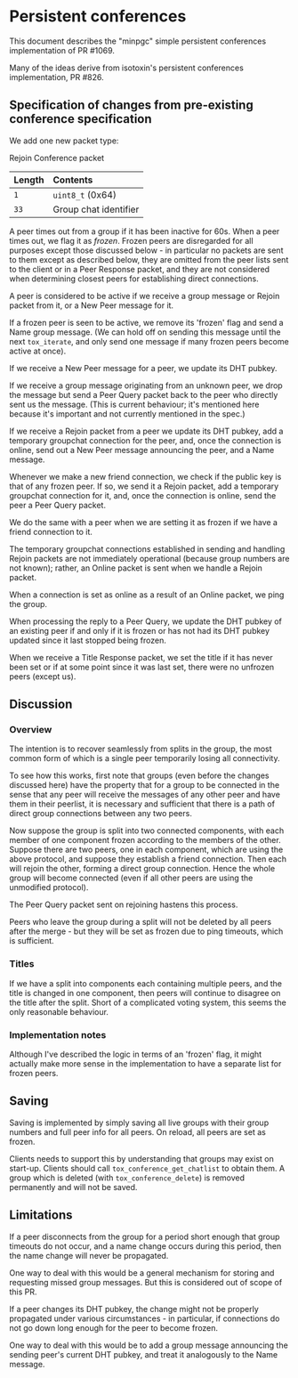 # Persistent conferences

This document describes the "minpgc" simple persistent conferences
implementation of PR #1069.

Many of the ideas derive from isotoxin's persistent conferences
implementation, PR #826.

## Specification of changes from pre-existing conference specification
We add one new packet type:

Rejoin Conference packet

| Length | Contents                        |
|:-------|:--------------------------------|
| `1`    | `uint8_t` (0x64)                |
| `33`   | Group chat identifier           |


A peer times out from a group if it has been inactive for 60s. When a peer
times out, we flag it as _frozen_. Frozen peers are disregarded for all
purposes except those discussed below - in particular no packets are sent to
them except as described below, they are omitted from the peer lists sent to
the client or in a Peer Response packet, and they are not considered when
determining closest peers for establishing direct connections.

A peer is considered to be active if we receive a group message or Rejoin
packet from it, or a New Peer message for it.

If a frozen peer is seen to be active, we remove its 'frozen' flag and send a
Name group message. (We can hold off on sending this message until the next
`tox_iterate`, and only send one message if many frozen peers become active at
once).

If we receive a New Peer message for a peer, we update its DHT pubkey.

If we receive a group message originating from an unknown peer, we drop the
message but send a Peer Query packet back to the peer who directly sent us the
message. (This is current behaviour; it's mentioned here because it's important
and not currently mentioned in the spec.)

If we receive a Rejoin packet from a peer we update its DHT pubkey, add a
temporary groupchat connection for the peer, and, once the connection is
online, send out a New Peer message announcing the peer, and a Name message.

Whenever we make a new friend connection, we check if the public key is that 
of any frozen peer. If so, we send it a Rejoin packet, add a temporary
groupchat connection for it, and, once the connection is online, send the
peer a Peer Query packet.

We do the same with a peer when we are setting it as frozen if we have a
friend connection to it.

The temporary groupchat connections established in sending and handling Rejoin
packets are not immediately operational (because group numbers are not known);
rather, an Online packet is sent when we handle a Rejoin packet.

When a connection is set as online as a result of an Online packet, we ping
the group.

When processing the reply to a Peer Query, we update the DHT pubkey of an
existing peer if and only if it is frozen or has not had its DHT pubkey
updated since it last stopped being frozen.

When we receive a Title Response packet, we set the title if it has never been
set or if at some point since it was last set, there were no unfrozen peers
(except us).

## Discussion
### Overview
The intention is to recover seamlessly from splits in the group, the most 
common form of which is a single peer temporarily losing all connectivity.

To see how this works, first note that groups (even before the changes
discussed here) have the property that for a group to be connected in the
sense that any peer will receive the messages of any other peer and have them
in their peerlist, it is necessary and sufficient that there is a path of
direct group connections between any two peers.

Now suppose the group is split into two connected components, with each member
of one component frozen according to the members of the other. Suppose there
are two peers, one in each component, which are using the above protocol, and
suppose they establish a friend connection. Then each will rejoin the other,
forming a direct group connection. Hence the whole group will become connected
(even if all other peers are using the unmodified protocol).

The Peer Query packet sent on rejoining hastens this process.

Peers who leave the group during a split will not be deleted by all peers
after the merge - but they will be set as frozen due to ping timeouts, which
is sufficient.

### Titles
If we have a split into components each containing multiple peers, and the
title is changed in one component, then peers will continue to disagree on the
title after the split. Short of a complicated voting system, this seems the
only reasonable behaviour.

### Implementation notes
Although I've described the logic in terms of an 'frozen' flag, it might 
actually make more sense in the implementation to have a separate list for 
frozen peers.

## Saving
Saving is implemented by simply saving all live groups with their group numbers
and full peer info for all peers. On reload, all peers are set as frozen.

Clients needs to support this by understanding that groups may exist on
start-up. Clients should call `tox_conference_get_chatlist` to obtain them. A
group which is deleted (with `tox_conference_delete`) is removed permanently
and will not be saved.

## Limitations
If a peer disconnects from the group for a period short enough that group
timeouts do not occur, and a name change occurs during this period, then the
name change will never be propagated.

One way to deal with this would be a general mechanism for storing and
requesting missed group messages. But this is considered out of scope of this
PR.

If a peer changes its DHT pubkey, the change might not be properly propagated
under various circumstances - in particular, if connections do not go down
long enough for the peer to become frozen.

One way to deal with this would be to add a group message announcing the
sending peer's current DHT pubkey, and treat it analogously to the Name
message.
